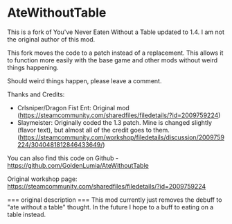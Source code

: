 # AteWithoutTable
This is a fork of You've Never Eaten Without a Table updated to 1.4. I am not the original author of this mod. 

This fork moves the code to a patch instead of a replacement. This allows it to function more easily with the base game and other mods without weird things happening. 

Should weird things happen, please leave a comment. 

Thanks and Credits:
- Crlsniper/Dragon Fist Ent: Original mod (https://steamcommunity.com/sharedfiles/filedetails/?id=2009759224)
- Slaymeister: Originally coded the 1.3 patch. Mine is changed slightly (flavor text), but almost all of the credit goes to them. (https://steamcommunity.com/workshop/filedetails/discussion/2009759224/3040481812846433649/)

You can also find this code on Github - https://github.com/GoldenLumia/AteWithoutTable

Original workshop page: https://steamcommunity.com/sharedfiles/filedetails/?id=2009759224

=== original description ===
This mod currently just removes the debuff to "ate without a table" thought. In the future I hope to a buff to eating on a table instead.